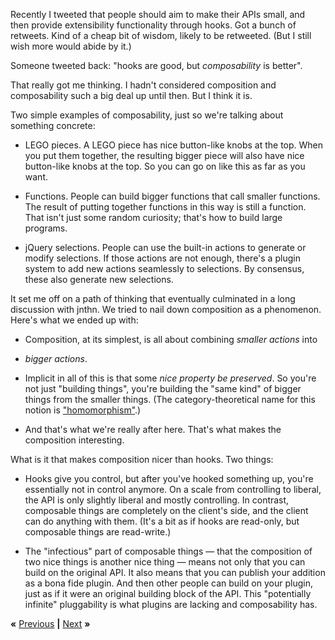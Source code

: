 Recently I tweeted that people should aim to make their APIs small, and then
provide extensibility functionality through hooks. Got a bunch of retweets.
Kind of a cheap bit of wisdom, likely to be retweeted. (But I still wish more
would abide by it.)

Someone tweeted back: "hooks are good, but *composability* is better".

That really got me thinking. I hadn't considered composition and composability
such a big deal up until then. But I think it is.

Two simple examples of composability, just so we're talking about something
concrete:

* LEGO pieces. A LEGO piece has nice button-like knobs at the top. When you
  put them together, the resulting bigger piece will also have nice
  button-like knobs at the top. So you can go on like this as far as you
  want.

* Functions. People can build bigger functions that call smaller functions.
  The result of putting together functions in this way is still a function.
  That isn't just some random curiosity; that's how to build large
  programs.

* jQuery selections. People can use the built-in actions to generate or
  modify selections. If those actions are not enough, there's a plugin
  system to add new actions seamlessly to selections. By consensus, these
  also generate new selections.

It set me off on a path of thinking that eventually culminated in a long
discussion with jnthn. We tried to nail down composition as a phenomenon.
Here's what we ended up with:

* Composition, at its simplest, is all about combining *smaller actions* into
* *bigger actions*.

* Implicit in all of this is that some *nice property be preserved*. So you're
  not just "building things", you're building the "same kind" of bigger things
  from the smaller things. (The category-theoretical name for this notion is
  ["homomorphism"](https://en.wikipedia.org/wiki/Homomorphism).)

* And that's what we're really after here. That's what makes the composition
  interesting.

What is it that makes composition nicer than hooks. Two things:

* Hooks give you control, but after you've hooked something up, you're
  essentially not in control anymore. On a scale from controlling to liberal,
  the API is only slightly liberal and mostly controlling. In contrast,
  composable things are completely on the client's side, and the client can do
  anything with them. (It's a bit as if hooks are read-only, but composable
  things are read-write.)

* The "infectious" part of composable things &mdash; that the composition of
  two nice things is another nice thing &mdash; means not only that you can
  build on the original API. It also means that you can publish your addition as
  a bona fide plugin. And then other people can build on your plugin, just as if
  it were an original building block of the API. This "potentially infinite"
  pluggability is what plugins are lacking and composability has.

**«** [Previous](ELEVATOR.md) **|** [Next](SELECTOR.md) **»**
